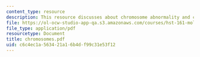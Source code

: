 ```yaml
---
content_type: resource
description: This resource discusses about chromosome abnormality and cytogeneticnomenclature.
file: https://ol-ocw-studio-app-qa.s3.amazonaws.com/courses/hst-161-molecular-biology-and-genetics-in-modern-medicine-fall-2007/c6c4ec1a563421a16b4df99c31e53f12_chromosomes.pdf
file_type: application/pdf
resourcetype: Document
title: chromosomes.pdf
uid: c6c4ec1a-5634-21a1-6b4d-f99c31e53f12
---
```

